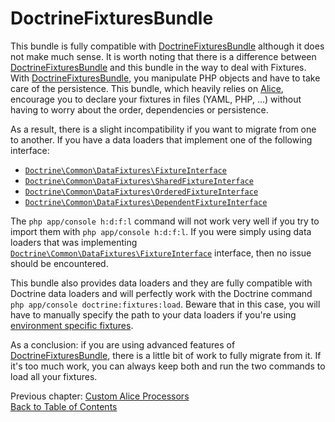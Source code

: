 # DoctrineFixturesBundle

This bundle is fully compatible with [DoctrineFixturesBundle][1] although it does not make much sense. It is worth noting that there is a difference between [DoctrineFixturesBundle][1] and this bundle in the way to deal with Fixtures. With [DoctrineFixturesBundle][1], you manipulate PHP objects and have to take care of the persistence. This bundle, which heavily relies on [Alice][2], encourage you to declare your fixtures in files (YAML, PHP, ...) without having to worry about the order, dependencies or persistence.

As a result, there is a slight incompatibility if you want to migrate from one to another. If you have a data loaders that implement one of the following interface:

* [`Doctrine\Common\DataFixtures\FixtureInterface`](https://github.com/doctrine/data-fixtures/blob/master/lib/Doctrine/Common/DataFixtures/FixtureInterface.php)
* [`Doctrine\Common\DataFixtures\SharedFixtureInterface`](https://github.com/doctrine/data-fixtures/blob/master/lib/Doctrine/Common/DataFixtures/SharedFixtureInterface.php)
* [`Doctrine\Common\DataFixtures\OrderedFixtureInterface`](https://github.com/doctrine/data-fixtures#orderedfixtureinterface)
* [`Doctrine\Common\DataFixtures\DependentFixtureInterface`](https://github.com/doctrine/data-fixtures#dependentfixtureinterface)

The `php app/console h:d:f:l` command will not work very well if you try to import them with `php app/console h:d:f:l`. If
you were simply using data loaders that was implementing [`Doctrine\Common\DataFixtures\FixtureInterface`](https://github.com/doctrine/data-fixtures/blob/master/lib/Doctrine/Common/DataFixtures/FixtureInterface.php) interface, then no issue should be encountered.

This bundle also provides data loaders and they are fully compatible with Doctrine data loaders and will perfectly work with the Doctrine command `php app/console doctrine:fixtures:load`. Beware that in this case, you will have to manually specify the path to your data loaders if you're using [environment specific fixtures](advanced-usage.md#environment-specific-fixtures).

As a conclusion: if you are using advanced features of [DoctrineFixturesBundle][1], there is a little bit of work to fully migrate from it. If it's too much work, you can always keep both and run the two commands to load all your fixtures.

Previous chapter: [Custom Alice Processors](alice-processors.md)<br />
[Back to Table of Contents](../../../README.md#documentation)

[1]: https://github.com/doctrine/DoctrineFixturesBundle
[2]: https://github.com/nelmio/alice
